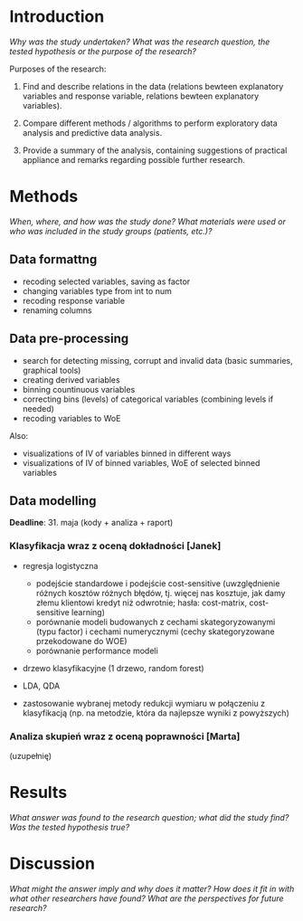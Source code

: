 

# Introduction 

*Why was the study undertaken? What was the research question, the tested hypothesis or the purpose of the research?*

Purposes of the research: 

1. Find and describe relations in the data (relations bewteen explanatory variables and response variable, relations bewteen explanatory variables). 

2. Compare different methods / algorithms to perform exploratory data analysis and predictive data analysis. 

3. Provide a summary of the analysis, containing suggestions of practical appliance and remarks regarding possible further research.  





# Methods

*When, where, and how was the study done? What materials were used or who was included in the study groups (patients, etc.)?*


## Data formattng

- recoding selected variables, saving as factor
- changing variables type from int to num
- recoding response variable
- renaming columns


## Data pre-processing 

- search for detecting missing, corrupt and invalid data (basic summaries, graphical tools)
- creating derived variables
- binning countinuous variables
- correcting bins (levels) of categorical variables (combining levels if needed)
- recoding variables to WoE

Also:

- visualizations of IV of variables binned in different ways 
- visualizations of IV of binned variables, WoE of selected binned variables 



## Data modelling 

**Deadline**: 31. maja (kody + analiza + raport)


### Klasyfikacja wraz z oceną dokładności [Janek]

* regresja logistyczna 

    - podejście standardowe i podejście cost-sensitive (uwzględnienie różnych kosztów różnych błędów, tj. więcej nas kosztuje, jak damy złemu klientowi kredyt niż odwrotnie; hasła: cost-matrix, cost-sensitive learning)
    - porównanie modeli budowanych z cechami skategoryzowanymi (typu factor) i cechami numerycznymi (cechy skategoryzowane przekodowane do WOE)
    - porównanie performance modeli
    
* drzewo klasyfikacyjne (1 drzewo, random forest)

* LDA, QDA

* zastosowanie wybranej metody redukcji wymiaru w połączeniu z klasyfikacją (np. na metodzie, która da najlepsze wyniki z powyższych)



### Analiza skupień wraz z oceną poprawności [Marta]

(uzupełnię)



# Results

*What answer was found to the research question; what did the study find? Was the tested hypothesis true?*





# Discussion

*What might the answer imply and why does it matter? How does it fit in with what other researchers have found? What are the perspectives for future research?*



